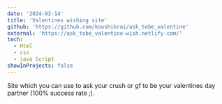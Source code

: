 ```yaml
---
date: '2024-02-14'
title: 'Valentines wishing site'
github: 'https://github.com/koushikrai/ask_tobe_valentine'
external: 'https://ask_tobe_valentine-wish.netlify.com/'
tech:
  - Html
  - css
  - java Script
showInProjects: false
---
```


Site which you can use to ask your crush or gf to be your valentines day partner (100% success rate ;).
